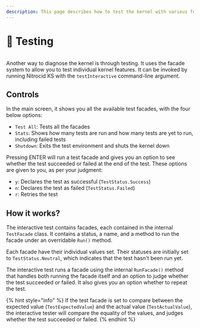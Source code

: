 ```yaml
---
description: This page describes how to test the kernel with various features
---
```


# 🧪 Testing

<figure><img src="../../.gitbook/assets/Beta3-090-Diags.png" alt=""><figcaption></figcaption></figure>

Another way to diagnose the kernel is through testing. It uses the facade system to allow you to test individual kernel features. It can be invoked by running Nitrocid KS with the `testInteractive` command-line argument.

## Controls

In the main screen, it shows you all the available test facades, with the four below options:

* `Test All`: Tests all the facades
* `Stats`: Shows how many tests are run and how many tests are yet to run, including failed tests
* `Shutdown`: ︎Exits the test environment and shuts the kernel down

Pressing ENTER will run a test facade and gives you an option to see whether the test succeeded or failed at the end of the test. These options are given to you, as per your judgment:

* `y`: Declares the test as successful (`TestStatus.Success`)
* `n`: Declares the test as failed (`TestStatus.Failed`)
* `r`: Retries the test

## How it works?

The interactive test contains facades, each contained in the internal `TestFacade` class. It contains a status, a name, and a method to run the facade under an overridable `Run()` method.

Each facade have their individual values set. Their statuses are initially set to `TestStatus.Neutral`, which indicates that the test hasn't been run yet.

The interactive test runs a facade using the internal `RunFacade()` method that handles both running the facade itself and an option to judge whether the test succeeded or failed. It also gives you an option whether to repeat the test.

{% hint style="info" %}
If the test facade is set to compare between the expected value (`TestExpectedValue`) and the actual value (`TestActualValue`), the interactive tester will compare the equality of the values, and judges whether the test succeeded or failed.
{% endhint %}
